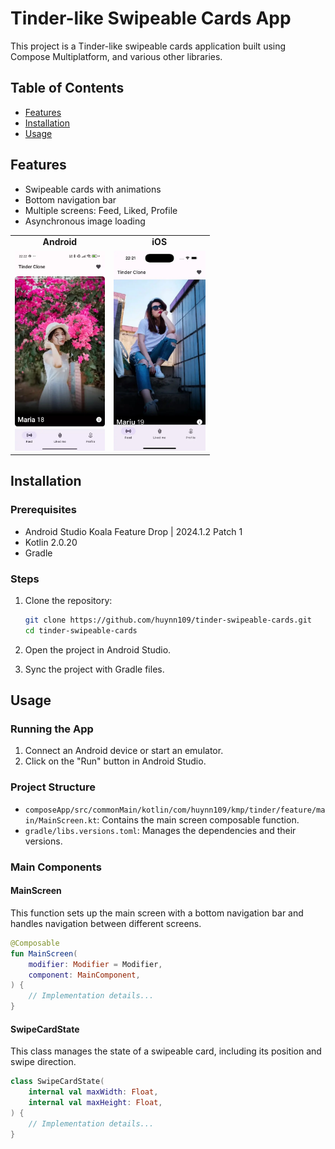 # Tinder-like Swipeable Cards App

This project is a Tinder-like swipeable cards application built using Compose Multiplatform, and
various other libraries.

## Table of Contents

- [Features](#features)
- [Installation](#installation)
- [Usage](#usage)

## Features

- Swipeable cards with animations
- Bottom navigation bar
- Multiple screens: Feed, Liked, Profile
- Asynchronous image loading

<table>
   <tr>
    <td style="text-align:center; font-weight:bold;">Android</td>
    <td style="text-align:center; font-weight:bold;">iOS</td>
  </tr>
  <tr>
    <td><img src="./assets/android_tinder.webp" alt="Android Demo" height="320"></td>
    <td><img src="./assets/ios_tinder.webp" alt="iOS Demo" height="320"></td>
  </tr>
</table>

## Installation

### Prerequisites

- Android Studio Koala Feature Drop | 2024.1.2 Patch 1
- Kotlin 2.0.20
- Gradle

### Steps

1. Clone the repository:
    ```sh
    git clone https://github.com/huynn109/tinder-swipeable-cards.git
    cd tinder-swipeable-cards
    ```

2. Open the project in Android Studio.

3. Sync the project with Gradle files.

## Usage

### Running the App

1. Connect an Android device or start an emulator.
2. Click on the "Run" button in Android Studio.

### Project Structure

- `composeApp/src/commonMain/kotlin/com/huynn109/kmp/tinder/feature/main/MainScreen.kt`: Contains
  the main screen composable function.
- `gradle/libs.versions.toml`: Manages the dependencies and their versions.

### Main Components

#### MainScreen

This function sets up the main screen with a bottom navigation bar and handles navigation between
different screens.

```kotlin
@Composable
fun MainScreen(
    modifier: Modifier = Modifier,
    component: MainComponent,
) {
    // Implementation details...
}

```

#### SwipeCardState

This class manages the state of a swipeable card, including its position and swipe direction.

```kotlin
class SwipeCardState(
    internal val maxWidth: Float,
    internal val maxHeight: Float,
) {
    // Implementation details...
}

```

